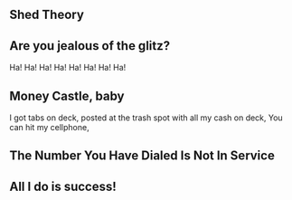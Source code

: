 ## Shed Theory

## Are you jealous of the glitz?

Ha! Ha! Ha! Ha! Ha! Ha! Ha! Ha!

## Money Castle, baby

I got tabs on deck, posted at the trash spot with all my cash on deck,
You can hit my cellphone,

## The Number You Have Dialed Is Not In Service

## All I do is success!
